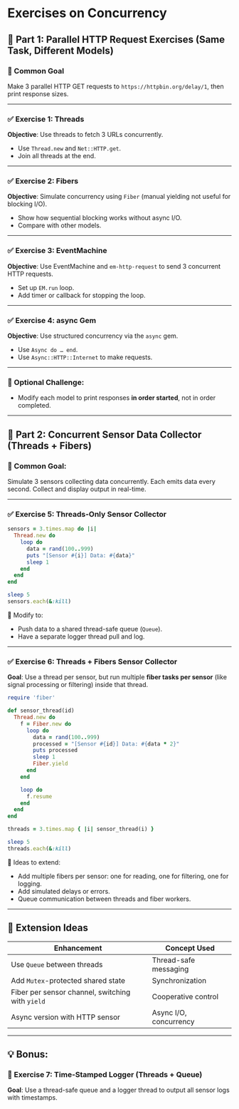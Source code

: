 # Exercises on Concurrency

## 📘 Part 1: Parallel HTTP Request Exercises (Same Task, Different Models)

### 🧪 Common Goal

Make 3 parallel HTTP GET requests to `https://httpbin.org/delay/1`, then print response sizes.

---

### ✅ **Exercise 1: Threads**

**Objective**: Use threads to fetch 3 URLs concurrently.

* Use `Thread.new` and `Net::HTTP.get`.
* Join all threads at the end.

---

### ✅ **Exercise 2: Fibers**

**Objective**: Simulate concurrency using `Fiber` (manual yielding not useful for blocking I/O).

* Show how sequential blocking works without async I/O.
* Compare with other models.

---

### ✅ **Exercise 3: EventMachine**

**Objective**: Use EventMachine and `em-http-request` to send 3 concurrent HTTP requests.

* Set up `EM.run` loop.
* Add timer or callback for stopping the loop.

---

### ✅ **Exercise 4: async Gem**

**Objective**: Use structured concurrency via the `async` gem.

* Use `Async do … end`.
* Use `Async::HTTP::Internet` to make requests.

---

### 🧪 Optional Challenge:

* Modify each model to print responses **in order started**, not in order completed.

---

## 📘 Part 2: Concurrent Sensor Data Collector (Threads + Fibers)

### 🧪 Common Goal:

Simulate 3 sensors collecting data concurrently. Each emits data every second. Collect and display output in real-time.

---

### ✅ **Exercise 5: Threads-Only Sensor Collector**

```ruby
sensors = 3.times.map do |i|
  Thread.new do
    loop do
      data = rand(100..999)
      puts "[Sensor #{i}] Data: #{data}"
      sleep 1
    end
  end
end

sleep 5
sensors.each(&:kill)
```

🧠 Modify to:

* Push data to a shared thread-safe queue (`Queue`).
* Have a separate logger thread pull and log.

---

### ✅ **Exercise 6: Threads + Fibers Sensor Collector**

**Goal**: Use a thread per sensor, but run multiple **fiber tasks per sensor** (like signal processing or filtering) inside that thread.

```ruby
require 'fiber'

def sensor_thread(id)
  Thread.new do
    f = Fiber.new do
      loop do
        data = rand(100..999)
        processed = "[Sensor #{id}] Data: #{data * 2}"
        puts processed
        sleep 1
        Fiber.yield
      end
    end

    loop do
      f.resume
    end
  end
end

threads = 3.times.map { |i| sensor_thread(i) }

sleep 5
threads.each(&:kill)
```

🧠 Ideas to extend:

* Add multiple fibers per sensor: one for reading, one for filtering, one for logging.
* Add simulated delays or errors.
* Queue communication between threads and fiber workers.

---

## 🔁 Extension Ideas

| Enhancement                                      | Concept Used           |
| ------------------------------------------------ | ---------------------- |
| Use `Queue` between threads                      | Thread-safe messaging  |
| Add `Mutex`-protected shared state               | Synchronization        |
| Fiber per sensor channel, switching with `yield` | Cooperative control    |
| Async version with HTTP sensor                   | Async I/O, concurrency |

---

## 💡 Bonus:

### 🧪 Exercise 7: Time-Stamped Logger (Threads + Queue)

**Goal**: Use a thread-safe queue and a logger thread to output all sensor logs with timestamps.
